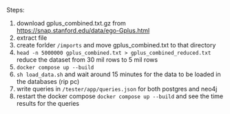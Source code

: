 Steps:
1. download gplus_combined.txt.gz from https://snap.stanford.edu/data/ego-Gplus.html
2. extract file
3. create forlder `/imports` and move gplus_combined.txt to that directory
4. `head -n 5000000 gplus_combined.txt > gplus_combined_reduced.txt` reduce the dataset from 30 mil rows to 5 mil rows
4. `docker compose up --build` 
5. `sh load_data.sh` and wait around 15 minutes for the data to be loaded in the databases (rip pc)
6. write queries in `/tester/app/queries.json` for both postgres and neo4j
7. restart the docker compose `docker compose up --build` and see the time results for the queries

